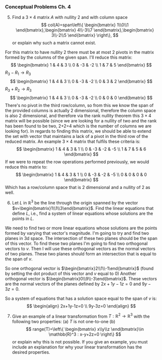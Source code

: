 ### Conceptual Problems Ch. 4
5. Find a $3\times 4$ matrix $A$ with nullity $2$ and with column space
$$
col(A)=span\left\{ \begin{bmatrix}
1\\0\\1
\end{bmatrix},\begin{bmatrix}
4\\-3\\7
\end{bmatrix},\begin{bmatrix}
3\\-2\\5
\end{bmatrix} \right\},
$$
or explain why such a matrix cannot exist.

For this matrix to have nullity 2 there must be at most 2 pivots in the matrix formed by the columns of the given span.
I'll reduce this matrix:
$$
\begin{bmatrix}
1 & 4 & 3 \\
0 & -3 & -2 \\
1 & 7 & 5
\end{bmatrix}
$$
$R_{3}-R_{1}\to R_{3}$
$$
\begin{bmatrix}
1 & 4 & 3 \\
0 & -3 & -2 \\
0 & 3 & 2
\end{bmatrix}
$$
$R_{3}+R_{2}\to R_{3}$
$$
\begin{bmatrix}
1 & 4 & 3 \\
0 & -3 & -2 \\
0 & 0 & 0
\end{bmatrix}
$$
There's no pivot in the third row/column, so from this we know the span of the provided columns is actually 2 dimensional, therefore the column space is also 2 dimensional, and therefore via the rank nullity theorem this $3\times 4$ matrix will be possible (since we are looking for a nullity of two and the rank has been found to be two, 2+2=4 which is the number of columns we are looking for).
In regards to finding this matrix, we should be able to extend the set with vector that maintains a lack of a pivot in the third row of the reduced matrix.
An example $3\times 4$ matrix that fulfils these criteria is:
$$
\begin{bmatrix}
1 & 4 & 3 & 1 \\
0 & -3 & -2 & -5 \\
1 & 7 & 5 & 6
\end{bmatrix}
$$
If we were to repeat the row operations performed previously, we would reduce this matrix to:
$$
\begin{bmatrix}
1 & 4 & 3 & 1 \\
0 & -3 & -2 & -5 \\
0 & 0 & 0 & 0
\end{bmatrix}
$$
Which has a row/column space that is 2 dimensional and a nullity of 2 as well.

6. Let $L$ in $\mathbb{R}^3$ be the line through the origin spanned by the vector $v=\begin{bmatrix}1\\1\\3\end{bmatrix}$. Find the linear equations that define $L$, i.e., find a system of linear equations whose solutions are the points in $L$.

We need to find two or more linear equations whose solutions are the points formed by varying that vector's magnitude. I'm going to try and find two planes in 3d space. The intersection of these two planes should be the span of this vector. To find these two planes I'm going to find two orthogonal vectors to $v$. Then I will use these orthogonal vectors as the normal vectors of two planes. These two planes should form an intersection that is equal to the span of $v$.

So one orthogonal vector is $\begin{bmatrix}2\\1\\-1\end{bmatrix}$ (found by setting the dot product of this vector and $v$ equal to 0)
Another orthogonal vector is $\begin{bmatrix}0\\9\\-3\end{bmatrix}$.
These vectors are the normal vectors of the planes defined by $2x+1y-1z=0$ and $9y-3z=0$.

So a system of equations that has a solution space equal to the span of $v$ is:
$$
\begin{align}
2x+1y-1z=0 \\
9y-3z=0
\end{align}
$$

7. Give an example of a linear transformation from $T:\mathbb{R}^2\to \mathbb{R}^3$ with the following two properties:
	(a) $T$ is not one-to-one
	(b) 
$$
range(T)=\left\{ \begin{bmatrix}
x\\y\\z
\end{bmatrix}\in \mathbb{R}^3 : x-y+2z=0 \right\}
$$
	or explain why this is not possible. If you give an example, you must include an explanation for why your linear transformation has the desired properties.